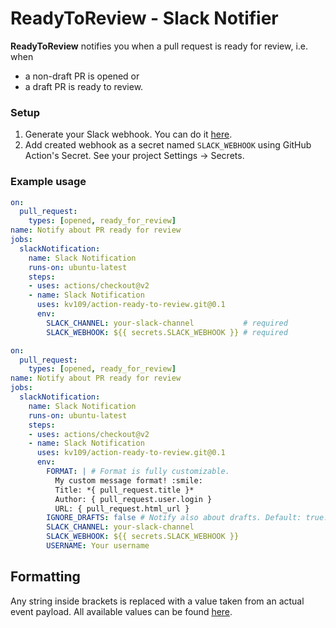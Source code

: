 # ReadyToReview - Slack Notifier

**ReadyToReview** notifies you when a pull request is ready for review, i.e. when
- a non-draft PR is opened or
- a draft PR is ready to review.

### Setup

1. Generate your Slack webhook. You can do it [here](https://slack.com/apps/A0F7XDUAZ-incoming-webhooks).
1. Add created webhook as a secret named `SLACK_WEBHOOK` using GitHub Action's Secret. See your project Settings -> Secrets.

### Example usage

```yaml
on: 
  pull_request:
    types: [opened, ready_for_review]
name: Notify about PR ready for review
jobs:
  slackNotification:
    name: Slack Notification
    runs-on: ubuntu-latest
    steps:
    - uses: actions/checkout@v2
    - name: Slack Notification
      uses: kv109/action-ready-to-review.git@0.1
      env:
        SLACK_CHANNEL: your-slack-channel           # required
        SLACK_WEBHOOK: ${{ secrets.SLACK_WEBHOOK }} # required
```

```yaml
on: 
  pull_request:
    types: [opened, ready_for_review]
name: Notify about PR ready for review
jobs:
  slackNotification:
    name: Slack Notification
    runs-on: ubuntu-latest
    steps:
    - uses: actions/checkout@v2
    - name: Slack Notification
      uses: kv109/action-ready-to-review.git@0.1
      env:
        FORMAT: | # Format is fully customizable.
          My custom message format! :smile:
          Title: *{ pull_request.title }*
          Author: { pull_request.user.login }
          URL: { pull_request.html_url }
        IGNORE_DRAFTS: false # Notify also about drafts. Default: true.
        SLACK_CHANNEL: your-slack-channel
        SLACK_WEBHOOK: ${{ secrets.SLACK_WEBHOOK }}
        USERNAME: Your username
```

## Formatting
Any string inside brackets is replaced with a value taken from an actual event payload.
All available values can be found [here](https://developer.github.com/v3/activity/events/types/#webhook-payload-example-28).
